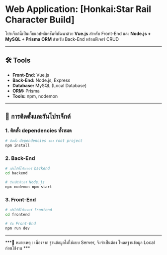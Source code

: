 # Web Application: [Honkai:Star Rail Character Build]

โปรเจ็กต์นี้เป็นเว็บแอปพลิเคชันที่พัฒนาด้วย **Vue.js** สำหรับ Front-End และ **Node.js + MySQL + Prisma ORM** สำหรับ Back-End พร้อมฟีเจอร์ CRUD

---

## 🛠️ Tools
- **Front-End:** Vue.js  
- **Back-End:** Node.js, Express  
- **Database:** MySQL (Local Database)  
- **ORM:** Prisma  
- **Tools:** npm, nodemon  

---

## 🚀 การติดตั้งและรันโปรเจ็กต์

### 1. ติดตั้ง dependencies ทั้งหมด
```bash
# ติดตั้ง dependencies ของ root project
npm install
```
### 2. Back-End
```bash
# เข้าไปที่โฟลเดอร์ backend
cd backend
```
```bash
# รันเซิร์ฟเวอร์ Node.js
npx nodemon npm start
```
### 3. Front-End
```bash
# เข้าไปที่โฟลเดอร์ frontend
cd frontend
```
```bash
# รัน Front-End
npm run dev
```
---
***📌 หมายเหตุ :
เนื่องจาก ฐานข้อมูลไม่ใช่แบบ Server, จึงจำเป็นต้อง โหลดฐานข้อมูล Local ก่อนใช้งาน ***
